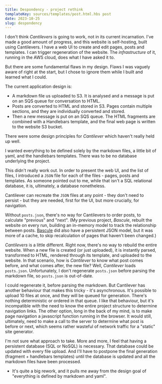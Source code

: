 ```yaml
---
title: Despondency - project rethink
templateKey: sources/templates/post.html.hbs post
date: 2023-10-25
slug: despondency
---
```

I don't think _Cantilevers_ is going to work, not in its current incarnation. I've made a good amount of progress, and this website is self-hosting, built using Cantilevers. I have a web UI to create and edit pages, posts and templates. I can trigger regeneration of the website. The _infrastructure_ of it, running in the AWS cloud, does what I have asked it to.

But there are some fundamental flaws in my design. Flaws I was vaguely aware of right at the start, but I chose to ignore them while I built and learned what I could.

The current application design is:

- A markdown file us uploaded to S3. It is analysed and a message is put on an SQS queue for conversation to HTML.
- Posts are converted to HTML and stored in S3. Pages contain multiple sections, and they are individually converted and stored.
- Then a new message is put on an SQS queue. The HTML fragments are combined with a Handlebars template, and the final web page is written to the website S3 bucket.

There were some design principles for _Cantilever_ which haven't really held up well.

I wanted everything to be defined solely by the markdown files, a little bit of yaml, and the handlebars templates. There was to be no database underlying the project. 

This didn't really work out. In order to present the web UI, and the list of files, I introduced a `JSON` file for each of the files - pages, posts and templates. As someone pointed out to me, while that isn't a SQL relational database, it is, ultimately, a database nonetheless.

Cantilever can recreate the `JSON` files at any point - they don't need to persist - but they are needed, first for the UI, but more crucially, for navigation.

Without `posts.json`, there's no way for Cantilevers to order posts, to calculate "previous" and "next". (My previous project, _Bascule_, rebuilt the website on every run, building an in-memory model to track the relationship between posts. [Bascule](https://www.liamjd.org/bascule.html) did also have a persistent JSON model, but it was more of a cache, to skip recalculation of pages that haven't been changed.)

_Cantilevers_ is a little different. Right now, there's no way to rebuild the entire website. When a new file is created (or just uploaded), it is instantly parsed, transformed to HTML, rendered through its template, and uploaded to the website. In that scenario, how is _Cantilever_ to know what post comes before, and what comes after, the new file? Well, _Cantilever_ loads `posts.json`. Unfortunately, I don't regenerate `posts.json` before parsing the markdown file, so `posts.json` is out-of-date.

I could regenerate it, before parsing the markdown. But Cantilever has another behaviour that makes this tricky - it's asynchronous. It's possible to upload 10 files at once, and they will be queued for generation. There's nothing deterministic or ordered in that queue. I like that behaviour, but it's incompatible with the need to know the entire project structure to determine navigation links. The other option, long in the back of my mind, is to make page navigation a javascript function running in the browser. It would still, ultimately, need to make a call to the server to determine what post is before or next, which seems rather wasteful of network traffic for a "static" site generator.

I'm not sure what approach to take. More and more, I feel that having a persistent database (SQL or NoSQL) is necessary. That database could be updated with every file upload. And I'll have to postpone the final generation (fragment + handlebars templates) until the database is updated and all the markdown files have been processed.

- It's quite a big rework, and it pulls me away from the design goal of "everything is defined by markdown and yaml".
